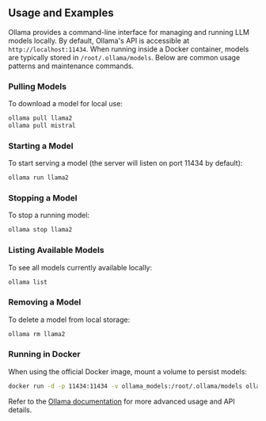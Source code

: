 ## Usage and Examples

Ollama provides a command-line interface for managing and running LLM models locally. By default, Ollama's API is accessible at `http://localhost:11434`. When running inside a Docker container, models are typically stored in `/root/.ollama/models`. Below are common usage patterns and maintenance commands.

### Pulling Models

To download a model for local use:
```sh
ollama pull llama2
ollama pull mistral
```

### Starting a Model

To start serving a model (the server will listen on port 11434 by default):
```sh
ollama run llama2
```

### Stopping a Model

To stop a running model:
```sh
ollama stop llama2
```

### Listing Available Models

To see all models currently available locally:
```sh
ollama list
```

### Removing a Model

To delete a model from local storage:
```sh
ollama rm llama2
```

### Running in Docker

When using the official Docker image, mount a volume to persist models:
```sh
docker run -d -p 11434:11434 -v ollama_models:/root/.ollama/models ollama/ollama
```

Refer to the [Ollama documentation](https://github.com/ollama/ollama) for more advanced usage and API details.

